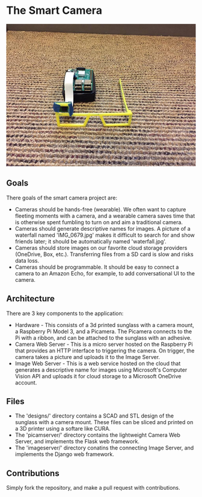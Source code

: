 # The Smart Camera
![alt tag](https://github.com/jigshahpuzzle/smartcamera/blob/master/product.jpg)

## Goals
There goals of the smart camera project are:   
* Cameras should be hands-free (wearable). We often want to capture fleeting moments with a camera, and a wearable camera saves time that is otherwise spent fumbling to turn on and aim a traditional camera. 
* Cameras should generate descriptive names for images. A picture of a waterfall named 'IMG_0679.jpg' makes it difficult to search for and show friends later; it should be automatically named 'waterfall.jpg'.
* Cameras should store images on our favorite cloud storage providers (OneDrive, Box, etc.). Transferring files from a SD card is slow and risks data loss.
* Cameras should be programmable. It should be easy to connect a camera to an Amazon Echo, for example, to add conversational UI to the camera. 

## Architecture 
There are 3 key components to the application:
* Hardware - This consists of a 3d printed sunglass with a camera mount, a Raspberry Pi Model 3, and a Picamera. The Picamera connects to the Pi with a ribbon, and can be attached to the sunglass with an adhesive.
* Camera Web Server - This is a micro server hosted on the Raspberry Pi that provides an HTTP interface to triggering the camera. On trigger, the camera takes a picture and uploads it to the Image Server.
* Image Web Server - This is a web service hosted on the cloud that generates a descriptive name for images using Microsoft's Computer Vision API and uploads it for cloud storage to a Microsoft OneDrive account.

## Files 
* The 'designs/' directory contains a SCAD and STL design of the sunglass with a camera mount. These files can be sliced and printed on a 3D printer using a softare like CURA. 
* The 'picamserver/' directory contains the lightweight Camera Web Server, and implements the Flask web framework.
* The 'imageserver/' directory conatins the connecting Image Server, and implements the Django web framework.

## Contributions
Simply fork the repository, and make a pull request with contributions. 


